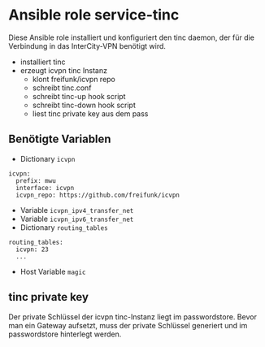 # Ansible role service-tinc

Diese Ansible role installiert und konfiguriert den tinc daemon, der für die Verbindung in das InterCity-VPN benötigt wird.

- installiert tinc
- erzeugt icvpn tinc Instanz
  - klont freifunk/icvpn repo
  - schreibt tinc.conf
  - schreibt tinc-up hook script
  - schreibt tinc-down hook script
  - liest tinc private key aus dem pass

## Benötigte Variablen

- Dictionary `icvpn`

```
icvpn:
  prefix: mwu
  interface: icvpn
  icvpn_repo: https://github.com/freifunk/icvpn
```
- Variable `icvpn_ipv4_transfer_net`
- Variable `icvpn_ipv6_transfer_net`
- Dictionary `routing_tables`

```
routing_tables:
  icvpn: 23
  ...
```
- Host Variable `magic`

## tinc private key

Der private Schlüssel der icvpn tinc-Instanz liegt im passwordstore.
Bevor man ein Gateway aufsetzt, muss der private Schlüssel generiert und im passwordstore hinterlegt werden.
